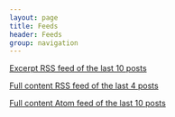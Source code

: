```yaml
---
layout: page
title: Feeds
header: Feeds
group: navigation
---
```


[Excerpt RSS feed of the last 10 posts](http://shiring.github.io/rss_excerpt.xml)

[Full content RSS feed of the last 4 posts](http://shiring.github.io/rss.xml)

[Full content Atom feed of the last 10 posts](http://shiring.github.io/atom.xml)
